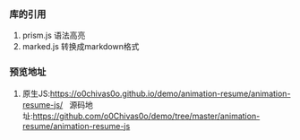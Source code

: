 ### 库的引用
1. prism.js 语法高亮
2. marked.js 转换成markdown格式

### 预览地址
1. 原生JS:https://o0chivas0o.github.io/demo/animation-resume/animation-resume-js/
   源码地址:https://github.com/o0Chivas0o/demo/tree/master/animation-resume/animation-resume-js

